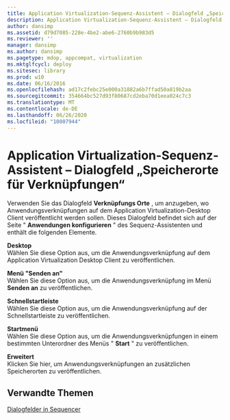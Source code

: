 ```yaml
---
title: Application Virtualization-Sequenz-Assistent – Dialogfeld „Speicherorte für Verknüpfungen“
description: Application Virtualization-Sequenz-Assistent – Dialogfeld „Speicherorte für Verknüpfungen“
author: dansimp
ms.assetid: d79d7085-228e-4be2-abe6-2760b9b983d5
ms.reviewer: ''
manager: dansimp
ms.author: dansimp
ms.pagetype: mdop, appcompat, virtualization
ms.mktglfcycl: deploy
ms.sitesec: library
ms.prod: w10
ms.date: 06/16/2016
ms.openlocfilehash: ad17c2febc25e000a31882a6b7ffad50a819b2aa
ms.sourcegitcommit: 354664bc527d93f80687cd2eba70d1eea024c7c3
ms.translationtype: MT
ms.contentlocale: de-DE
ms.lasthandoff: 06/26/2020
ms.locfileid: "10807944"
---
```

# Application Virtualization-Sequenz-Assistent – Dialogfeld „Speicherorte für Verknüpfungen“


Verwenden Sie das Dialogfeld **Verknüpfungs Orte** , um anzugeben, wo Anwendungsverknüpfungen auf dem Application Virtualization-Desktop Client veröffentlicht werden sollen. Dieses Dialogfeld befindet sich auf der Seite " **Anwendungen konfigurieren** " des Sequenz-Assistenten und enthält die folgenden Elemente.

<a href="" id="desktop"></a>**Desktop**  
Wählen Sie diese Option aus, um die Anwendungsverknüpfung auf dem Application Virtualization Desktop Client zu veröffentlichen.

<a href="" id="send-to-menu"></a>**Menü "Senden an"**  
Wählen Sie diese Option aus, um die Anwendungsverknüpfung im Menü **Senden an** zu veröffentlichen.

<a href="" id="quick-launch-toolbar"></a>**Schnellstartleiste**  
Wählen Sie diese Option aus, um die Anwendungsverknüpfung auf der Schnellstartleiste zu veröffentlichen.

<a href="" id="start-menu"></a>**Startmenü**  
Wählen Sie diese Option aus, um die Anwendungsverknüpfungen in einem bestimmten Unterordner des Menüs " **Start** " zu veröffentlichen.

<a href="" id="advanced"></a>**Erweitert**  
Klicken Sie hier, um Anwendungsverknüpfungen an zusätzlichen Speicherorten zu veröffentlichen.

## Verwandte Themen


[Dialogfelder in Sequencer](sequencer-dialog-boxes.md)

 

 





